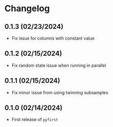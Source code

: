 # Changelog

## 0.1.3 (02/23/2024)

- Fix issue for columns with constant value

## 0.1.2 (02/15/2024)

- Fix random state issue when running in parallel

## 0.1.1 (02/15/2024)

- Fix minor issue from using twinning subsamples

## 0.1.0 (02/14/2024)

- First release of `pyfirst`